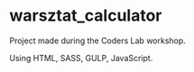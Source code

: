 # warsztat_calculator
Project made during the Coders Lab workshop.

Using HTML, SASS, GULP, JavaScript.
